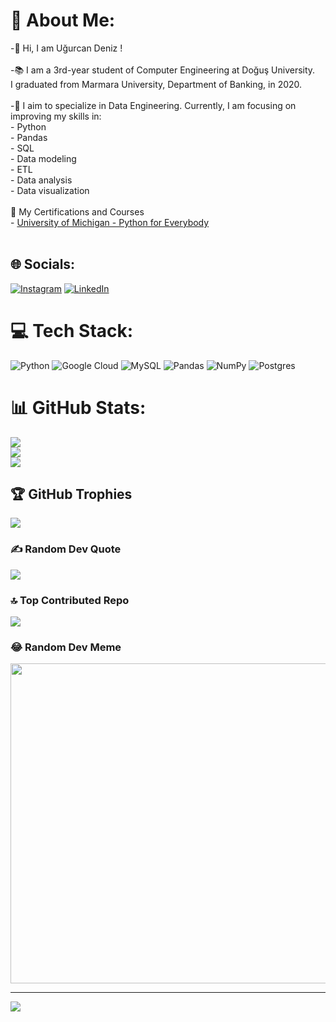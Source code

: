 # 💫 About Me:
-👋 Hi, I am Uğurcan Deniz !<br><br>-📚 I am a 3rd-year student of Computer Engineering at Doğuş University. <br> I graduated from Marmara University, Department of Banking, in 2020.<br><br>-🌱 I aim to specialize in Data Engineering. Currently, I am focusing on improving my skills in:<br>    -  Python<br>    -  Pandas <br>    -  SQL<br>    -  Data modeling <br>    -  ETL <br>    -  Data analysis<br>    -  Data visualization<br><br>📜 My Certifications and Courses<br>    -  [University of Michigan - Python for Everybody](https://coursera.org/share/2c4627251556f2d0886cb6699f56c7f4)<br>   <br>


## 🌐 Socials:
[![Instagram](https://img.shields.io/badge/Instagram-%23E4405F.svg?logo=Instagram&logoColor=white)](https://instagram.com/ugurcndeniz) [![LinkedIn](https://img.shields.io/badge/LinkedIn-%230077B5.svg?logo=linkedin&logoColor=white)](https://linkedin.com/in/ugurcandeniz) 

# 💻 Tech Stack:
![Python](https://img.shields.io/badge/python-3670A0?style=plastic&logo=python&logoColor=ffdd54) ![Google Cloud](https://img.shields.io/badge/Google%20Cloud-%234285F4.svg?style=plastic&logo=google-cloud&logoColor=white) ![MySQL](https://img.shields.io/badge/mysql-%2300f.svg?style=plastic&logo=mysql&logoColor=white) ![Pandas](https://img.shields.io/badge/pandas-%23150458.svg?style=plastic&logo=pandas&logoColor=white) ![NumPy](https://img.shields.io/badge/numpy-%23013243.svg?style=plastic&logo=numpy&logoColor=white) ![Postgres](https://img.shields.io/badge/postgres-%23316192.svg?style=plastic&logo=postgresql&logoColor=white)
# 📊 GitHub Stats:
![](https://github-readme-stats.vercel.app/api?username=UgurcanDeniz&theme=gotham&hide_border=false&include_all_commits=false&count_private=false)<br/>
![](https://github-readme-streak-stats.herokuapp.com/?user=UgurcanDeniz&theme=gotham&hide_border=false)<br/>
![](https://github-readme-stats.vercel.app/api/top-langs/?username=UgurcanDeniz&theme=gotham&hide_border=false&include_all_commits=false&count_private=false&layout=compact)

## 🏆 GitHub Trophies
![](https://github-profile-trophy.vercel.app/?username=UgurcanDeniz&theme=gitdimmed&no-frame=false&no-bg=true&margin-w=4)

### ✍️ Random Dev Quote
![](https://quotes-github-readme.vercel.app/api?type=horizontal&theme=tokyonight)

### 🔝 Top Contributed Repo
![](https://github-contributor-stats.vercel.app/api?username=UgurcanDeniz&limit=5&theme=tokyonight&combine_all_yearly_contributions=true)

### 😂 Random Dev Meme
<img src="https://rm.up.railway.app/" width="512px"/>

---
[![](https://visitcount.itsvg.in/api?id=UgurcanDeniz&icon=0&color=0)](https://visitcount.itsvg.in)

<!-- Proudly created with GPRM ( https://gprm.itsvg.in ) -->
